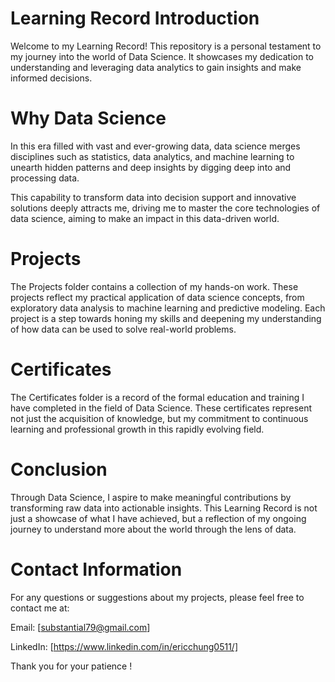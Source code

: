 # Learning Record Introduction
Welcome to my Learning Record! This repository is a personal testament to my journey into the world of Data Science. It showcases my dedication to understanding and leveraging data analytics to gain insights and make informed decisions.

# Why Data Science
In this era filled with vast and ever-growing data, data science merges disciplines such as statistics, data analytics, and machine learning to unearth hidden patterns and deep insights by digging deep into and processing data. 

This capability to transform data into decision support and innovative solutions deeply attracts me, driving me to master the core technologies of data science, aiming to make an impact in this data-driven world.

# Projects
The Projects folder contains a collection of my hands-on work. These projects reflect my practical application of data science concepts, from exploratory data analysis to machine learning and predictive modeling. Each project is a step towards honing my skills and deepening my understanding of how data can be used to solve real-world problems.

# Certificates
The Certificates folder is a record of the formal education and training I have completed in the field of Data Science. These certificates represent not just the acquisition of knowledge, but my commitment to continuous learning and professional growth in this rapidly evolving field.

# Conclusion
Through Data Science, I aspire to make meaningful contributions by transforming raw data into actionable insights. This Learning Record is not just a showcase of what I have achieved, but a reflection of my ongoing journey to understand more about the world through the lens of data.

# Contact Information
For any questions or suggestions about my projects, please feel free to contact me at:

Email: [substantial79@gmail.com]

LinkedIn: [https://www.linkedin.com/in/ericchung0511/]

Thank you for your patience !
